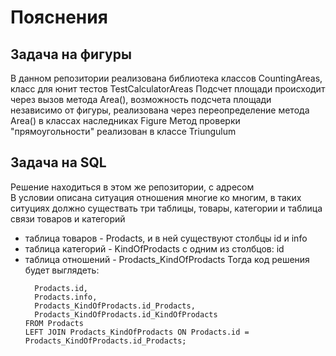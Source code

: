# Пояснения
## Задача на фигуры
В данном репозитории реализована библиотека классов CountingAreas, класс для юнит тестов TestCalculatorAreas
Подсчет площади происходит через вызов метода Area(), возможность подсчета площади независимо от фигуры, реализована через переопределение
метода Area() в классах наследниках Figure
Метод проверки "прямоугольности" реализован в классе Triungulum
## Задача на SQL
Решение находиться в этом же репозитории, с адресом  
В условии описана ситуация отношения многие ко многим, в таких ситуциях должно существать три таблицы, товары, категории и таблица связи товаров и категорий 
+ таблица товаров - Prodacts, и в ней существуют столбцы id и info
+ таблица категорий - KindOfProdacts с одним из столбцов: id
+ таблица отношений - Prodacts_KindOfProdacts
Тогда код решения будет выглядеть:
  ```SELECT
	Prodacts.id,
	Prodacts.info,
	Prodacts_KindOfProdacts.id_Prodacts,
	Prodacts_KindOfProdacts.id_KindOfProdacts 
  FROM Prodacts
  LEFT JOIN Prodacts_KindOfProdacts ON Prodacts.id = Prodacts_KindOfProdacts.id_Prodacts;
  ```
